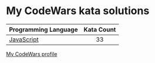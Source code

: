 # My CodeWars kata solutions

|    Programming Language  |    Kata Count  | 
|----------|:-------------:|
| [JavaScript](https://github.com/crabn3bula/programming-problems/tree/master/codewars/javascript) | 33 | 


[My CodeWars profile](https://www.codewars.com/users/crabn3bula)